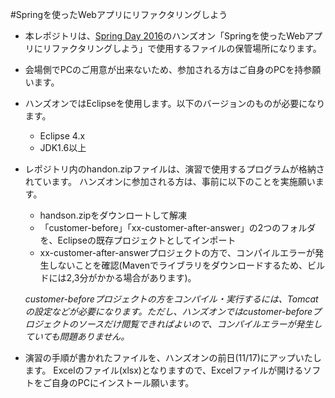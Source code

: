 #Springを使ったWebアプリにリファクタリングしよう

* 本レポジトリは、[Spring Day 2016](https://jsug.doorkeeper.jp/events/53509)のハンズオン「Springを使ったWebアプリにリファクタリングしよう」で使用するファイルの保管場所になります。

* 会場側でPCのご用意が出来ないため、参加される方はご自身のPCを持参願います。

* ハンズオンではEclipseを使用します。以下のバージョンのものが必要になります。
  * Eclipse 4.x
  * JDK1.6以上

* レポジトリ内のhandon.zipファイルは、演習で使用するプログラムが格納されています。
ハンズオンに参加される方は、事前に以下のことを実施願います。

  * handson.zipをダウンロートして解凍
  * 「customer-before」「xx-customer-after-answer」の2つのフォルダを、Eclipseの既存プロジェクトとしてインポート
  * xx-customer-after-answerプロジェクトの方で、コンパイルエラーが発生しないことを確認(Mavenでライブラリをダウンロードするため、ビルドには2,3分がかかる場合があります)。
   
   *customer-beforeプロジェクトの方をコンパイル・実行するには、Tomcatの設定などが必要になります。ただし、ハンズオンではcustomer-beforeプロジェクトのソースだけ閲覧できればよいので、コンパイルエラーが発生していても問題ありません。*

* 演習の手順が書かれたファイルを、ハンズオンの前日(11/17)にアップいたします。
Excelのファイル(xlsx)となりますので、Excelファイルが開けるソフトをご自身のPCにインストール願います。

